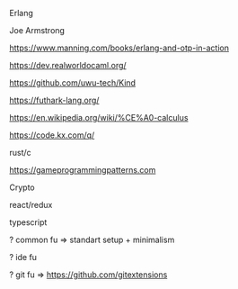
Erlang

Joe Armstrong

https://www.manning.com/books/erlang-and-otp-in-action

https://dev.realworldocaml.org/

https://github.com/uwu-tech/Kind

https://futhark-lang.org/

https://en.wikipedia.org/wiki/%CE%A0-calculus

https://code.kx.com/q/

rust/c

https://gameprogrammingpatterns.com

Crypto

react/redux

typescript

? common fu => standart setup + minimalism

? ide fu

? git fu => https://github.com/gitextensions 
